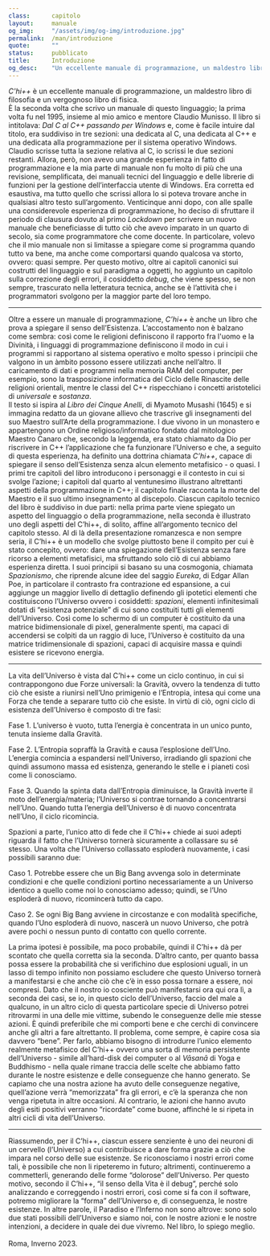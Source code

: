 ```yaml
---
class:      capitolo
layout:     manuale
og_img:     "/assets/img/og-img/introduzione.jpg"
permalink:  /man/introduzione
quote:      ""
status:     pubblicato
title:      Introduzione
og_desc:    "Un eccellente manuale di programmazione, un maldestro libro di filosofia e un vergognoso libro di fisica."
---
```


*C'hi++* è un eccellente manuale di programmazione, un maldestro libro di filosofia e un vergognoso libro di fisica.  
È la seconda volta che scrivo un manuale di questo linguaggio; la prima volta fu nel 1995, insieme al mio amico e mentore Claudio Munisso. Il libro si intitolava: *Dal C al C++ passando per Windows* e, come è facile intuire dal titolo, era suddiviso in tre sezioni: una dedicata al C, una dedicata al C++ e una dedicata alla programmazione per il sistema operativo Windows. Claudio scrisse tutta la sezione relativa al C, io scrissi le due sezioni restanti. Allora, però, non avevo una grande esperienza in fatto di programmazione e la mia parte di manuale non fu molto di più che una revisione, semplificata, dei manuali tecnici del linguaggio e delle librerie di funzioni per la gestione dell’interfaccia utente di Windows. Era corretta ed esaustiva, ma tutto quello che scrissi allora lo si poteva trovare anche in qualsiasi altro testo sull’argomento.
Venticinque anni dopo, con alle spalle una considerevole esperienza di programmazione, ho deciso di sfruttare il periodo di clausura dovuto al primo *Lockdown* per scrivere un nuovo manuale che beneficiasse di tutto ciò che avevo imparato in un quarto di secolo, sia come programmatore che come docente. In particolare, volevo che il mio manuale non si limitasse a spiegare come si programma quando tutto va bene, ma anche come comportarsi quando qualcosa va storto, ovvero: quasi sempre. Per questo motivo, oltre ai capitoli canonici sui costrutti del linguaggio e sul paradigma a oggetti, ho aggiunto un capitolo sulla correzione degli errori, il cosiddetto *debug*, che viene spesso, se non sempre, trascurato nella letteratura tecnica, anche se è l’attività che i programmatori svolgono per la maggior parte del loro tempo.

---

Oltre a essere un manuale di programmazione, *C’hi++* è anche un libro che prova a spiegare il senso dell’Esistenza. L’accostamento non è balzano come sembra: così come le religioni definiscono il rapporto fra l'uomo e la Divinità, i linguaggi di programmazione definiscono il modo in cui i programmi si rapportano al sistema operativo e molto spesso i principii che valgono in un àmbito possono essere utilizzati anche nell’altro. Il caricamento di dati e programmi nella memoria RAM del computer, per esempio, sono la trasposizione informatica del Ciclo delle Rinascite delle religioni orientali, mentre le classi del C++ rispecchiano i concetti aristotelici di *universale* e *sostanza*.  
Il testo si ispira al *Libro dei Cinque Anelli*, di Myamoto Musashi (1645) e si immagina redatto da un giovane allievo che trascrive gli insegnamenti del suo Maestro sull’Arte della programmazione. I due vivono in un monastero e appartengono un Ordine religioso/informatico fondato dal mitologico Maestro Canaro che, secondo la leggenda, era stato chiamato da Dio per riscrivere in C++ l’applicazione che fa funzionare l’Universo e che, a seguito di questa esperienza, ha definito una dottrina chiamata *C’hi++*, capace di spiegare il senso dell’Esistenza senza alcun elemento metafisico - o quasi.
I primi tre capitoli del libro introducono i personaggi e il contesto in cui si svolge l’azione; i capitoli dal quarto al ventunesimo illustrano altrettanti aspetti della programmazione in C++; il capitolo finale racconta la morte del Maestro e il suo ultimo insegnamento al discepolo. Ciascun capitolo tecnico del libro è suddiviso in due parti: nella prima parte viene spiegato un aspetto del linguaggio o della programmazione, nella seconda è illustrato uno degli aspetti del C’hi++, di solito, affine all’argomento tecnico del capitolo stesso.
Al di là della presentazione romanzesca e non sempre seria, il C’hi++ è un modello che svolge piuttosto bene il compito per cui è stato concepito, ovvero: dare una spiegazione dell’Esistenza senza fare ricorso a elementi metafisici, ma sfruttando solo ciò di cui abbiamo esperienza diretta. I suoi principii si basano su una cosmogonia, chiamata *Spazionismo*, che riprende alcune idee del saggio *Eureka*, di Edgar Allan Poe, in particolare il contrasto fra contrazione ed espansione, a cui aggiunge un maggior livello di dettaglio definendo gli ipotetici elementi che costituiscono l’Universo ovvero i cosiddetti: *spazioni*, elementi infinitesimali dotati di “esistenza potenziale” di cui sono costituiti tutti gli elementi dell’Universo. Così come lo schermo di un computer è costituito da una matrice bidimensionale di pixel, generalmente spenti, ma capaci di accendersi se colpiti da un raggio di luce, l’Universo è costituito da una matrice tridimensionale di spazioni, capaci di acquisire massa e quindi esistere se ricevono energia.

---

La vita dell’Universo è vista dal C’hi++ come un ciclo continuo, in cui si contrappongono due Forze universali: la Gravità, ovvero la tendenza di tutto ciò che esiste a riunirsi nell’Uno primigenio e l’Entropia, intesa qui come una Forza che tende a separare tutto ciò che esiste. In virtù di ciò, ogni ciclo di esistenza dell’Universo è composto di tre fasi:

Fase 1. L’universo è vuoto, tutta l’energia è concentrata in un unico punto, tenuta insieme dalla Gravità.

Fase 2. L’Entropia sopraffà la Gravità e causa l’esplosione dell’Uno. L’energia comincia a espandersi nell’Universo, irradiando gli spazioni che quindi assumono massa ed esistenza, generando le stelle e i pianeti così come li conosciamo.

Fase 3. Quando la spinta data dall’Entropia diminuisce, la Gravità inverte il moto dell’energia/materia; l’Universo si contrae tornando a concentrarsi nell’Uno. Quando tutta l’energia dell’Universo è di nuovo concentrata nell’Uno, il ciclo ricomincia.

Spazioni a parte, l’unico atto di fede che il C’hi++ chiede ai suoi adepti riguarda il fatto che l’Universo tornerà sicuramente a collassare su sé stesso. Una volta che l’Universo collassato esploderà nuovamente, i casi possibili saranno due:

Caso 1. Potrebbe essere che un Big Bang avvenga solo in determinate condizioni e che quelle condizioni portino necessariamente a un Universo identico a quello come noi lo conosciamo adesso; quindi, se l’Uno esploderà di nuovo, ricomincerà tutto da capo.

Caso 2. Se ogni Big Bang avviene in circostanze e con modalità specifiche, quando l’Uno esploderà di nuovo, nascerà un nuovo Universo, che potrà avere pochi o nessun punto di contatto con quello corrente.

La prima ipotesi è possibile, ma poco probabile, quindi il C’hi++ dà per scontato che quella corretta sia la seconda. D’altro canto, per quanto bassa possa essere la probabilità che si verifichino due esplosioni uguali, in un lasso di tempo infinito non possiamo escludere che questo Universo tornerà a manifestarsi e che anche ciò che c’è in esso possa tornare a essere, noi compresi. Dato che il nostro io cosciente può manifestarsi ora qui ora lì, a seconda dei casi, se io, in questo ciclo dell’Universo, faccio del male a qualcuno, in un altro ciclo di questa particolare specie di Universo potrei ritrovarmi in una delle mie vittime, subendo le conseguenze delle mie stesse azioni. È quindi preferibile che mi comporti bene e che cerchi di convincere anche gli altri a fare altrettanto. Il problema, come sempre, è capire cosa sia davvero “bene”. Per farlo, abbiamo bisogno di introdurre l’unico elemento realmente metafisico del C’hi++ ovvero una sorta di memoria persistente dell’Universo - simile all’hard-disk dei computer o al *Vāsanā* di Yoga e Buddhismo - nella quale rimane traccia delle scelte che abbiamo fatto durante le nostre esistenze e delle conseguenze che hanno generato. Se capiamo che una nostra azione ha avuto delle conseguenze negative, quell’azione verrà “memorizzata” fra gli errori, e c’è la speranza che non venga ripetuta in altre occasioni. Al contrario, le azioni che hanno avuto degli esiti positivi verranno “ricordate” come buone, affinché le si ripeta in altri cicli di vita dell’Universo.

---

Riassumendo, per il C’hi++, ciascun essere senziente è uno dei neuroni di un cervello (l’Universo) a cui contribuisce a dare forma grazie a ciò che impara nel corso delle sue esistenze. Se riconosciamo i nostri errori come tali, è possibile che non li ripeteremo in futuro; altrimenti, continueremo a commetterli, generando delle forme “dolorose” dell’Universo. Per questo motivo, secondo il C’hi++, “il senso della Vita è il debug”, perché solo analizzando e correggendo i nostri errori, così come si fa con il software, potremo migliorare la “forma” dell’Universo e, di conseguenza, le nostre esistenze.
In altre parole, il Paradiso e l’Inferno non sono altrove: sono solo due stati possibili dell’Universo e siamo noi, con le nostre azioni e le nostre intenzioni, a decidere in quale dei due vivremo.
Nel libro, lo spiego meglio.
<br />  
Roma, Inverno 2023.
